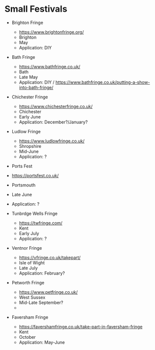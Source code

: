 # Small Festivals


- Brighton Fringe
  - https://www.brightonfringe.org/
  - Brighton
  - May
  - Application: DIY
 
- Bath Fringe
  - https://www.bathfringe.co.uk/
  - Bath
  - Late May
  - Application: DIY / https://www.bathfringe.co.uk/putting-a-show-into-bath-fringe/

- Chichester Fringe
  - https://www.chichesterfringe.co.uk/
  - Chichester
  - Early June
  - Application: December?/January?
 
- Ludlow Fringe
  - https://www.ludlowfringe.co.uk/
  - Shropshire
  - Mid-June
  - Application: ?

-  Ports Fest
  - https://portsfest.co.uk/
  - Portsmouth
  - Late June
  - Application: ?

- Tunbrdge Wells Fringe
  - https://twfringe.com/
  - Kent
  - Early July
  - Application: ?

- Ventnor Fringe
  - https://vfringe.co.uk/takepart/
  - Isle of Wight
  - Late July
  - Application: February?

- Petworth Fringe
  - https://www.petfringe.co.uk/
  - West Sussex
  - Mid-Late September?
  - 

- Faversham Fringe
  - https://favershamfringe.co.uk/take-part-in-faversham-fringe
  - Kent
  - October
  - Application: May-June
 
